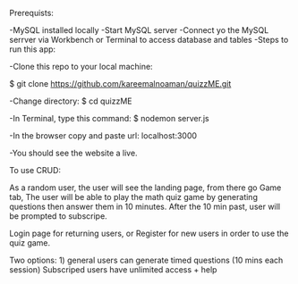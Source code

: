 

Prerequists:

-MySQL installed locally
-Start MySQL server
-Connect yo the MySQL serrver via Workbench or Terminal to access database and tables
-Steps to run this app:

-Clone this repo to your local machine: 

  $ git clone https://github.com/kareemalnoaman/quizzME.git
  
-Change directory: $ cd quizzME

-In Terminal, type this command:
  $ nodemon server.js
  
-In the browser copy and paste url: 
  localhost:3000
  
-You should see the website a live.

To use CRUD:

As a random user, the user will see the landing page, from there go Game tab,
The user will be able to play the math quiz game by generating questions then answer them in 10 minutes.
After the 10 min past, user will be prompted to subscripe.

Login page for returning users, or
Register for new users in order to use the quiz game.

Two options: 1) general users can generate timed questions (10 mins each session)
Subscriped users have unlimited access + help
